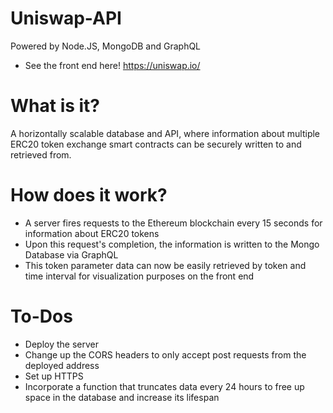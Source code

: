 # Uniswap-API
Powered by Node.JS, MongoDB and GraphQL
- See the front end here! https://uniswap.io/

# What is it?
A horizontally scalable database and API, where information about multiple ERC20 token exchange smart contracts can be securely written to and retrieved from. 

# How does it work?
- A server fires requests to the Ethereum blockchain every 15 seconds for information about ERC20 tokens 
- Upon this request's completion, the information is written to the Mongo Database via GraphQL 
- This token parameter data can now be easily retrieved by token and time interval for visualization purposes on the front end

# To-Dos 
- Deploy the server 
- Change up the CORS headers to only accept post requests from the deployed address 
- Set up HTTPS
- Incorporate a function that truncates data every 24 hours to free up space in the database and increase its lifespan
